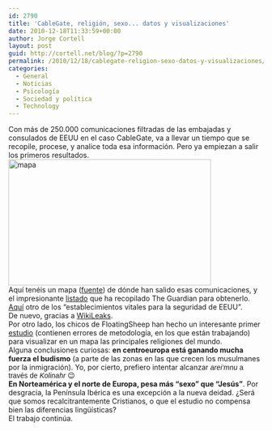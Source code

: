 ```yaml
---
id: 2790
title: 'CableGate, religión, sexo... datos y visualizaciones'
date: 2010-12-18T11:33:59+00:00
author: Jorge Cortell
layout: post
guid: http://cortell.net/blog/?p=2790
permalink: /2010/12/18/cablegate-religion-sexo-datos-y-visualizaciones/
categories:
  - General
  - Noticias
  - Psicología
  - Sociedad y polí­tica
  - Technology
---
```

<div id="_mcePaste">
  Con más de 250.000 comunicaciones filtradas de las embajadas y consulados de EEUU en el caso CableGate, va a llevar un tiempo que se recopile, procese, y analice toda esa información. Pero ya empiezan a salir los primeros resultados.
</div>

<div>
  <img class="aligncenter" src="http://2.bp.blogspot.com/_DlJyFTh4bjU/TPLMc59-3hI/AAAAAAAAJpQ/6IC_9Y1A4bM/s400/Wikileaks%2Bdocuments.jpg" alt="mapa" width="400" height="249" />
</div>

<div id="_mcePaste">
  Aquí tenéis un mapa (<a title="http://zerogeography.blogspot.com/2010/11/map-of-wikileaks-us-embassy-cables.html" href="http://zerogeography.blogspot.com/2010/11/map-of-wikileaks-us-embassy-cables.html" target="_blank">fuente</a>) de dónde han salido esas comunicaciones, y el impresionante <a title="http://www.google.com/fusiontables/DataSource?dsrcid=317391" href="http://www.google.com/fusiontables/DataSource?dsrcid=317391" target="_blank">listado</a> que ha recopilado The Guardian para obtenerlo. <a title="http://www.floatingsheep.org/2010/12/map-of-wikileaks-list-of-facilities.html" href="http://www.floatingsheep.org/2010/12/map-of-wikileaks-list-of-facilities.html" target="_blank">Aquí</a> otro de los “establecimientos vitales para la seguridad de EEUU”.
</div>

<div id="_mcePaste">
  De nuevo, gracias a <a title="http://mirror.wikileaks.info/" href="http://mirror.wikileaks.info/" target="_blank">WikiLeaks</a>.
</div>

<div>
  Por otro lado, los chicos de FloatingSheep han hecho un interesante primer <a title="http://www.floatingsheep.org/2010/01/googles-geographies-of-religion.html" href="http://www.floatingsheep.org/2010/01/googles-geographies-of-religion.html" target="_blank">estudio</a> (contienen errores de metodología, en los que están trabajando) para visualizar en un mapa las principales religiones del mundo.
</div>

<div id="_mcePaste">
  Alguna conclusiones curiosas: <strong>en centroeuropa está ganando mucha fuerza el budismo</strong> (a parte de las zonas en las que crecen los musulmanes por la inmigración). Yo, por cierto, prefiero intentar alcanzar <span style="font-family: sans-serif"><em>arei‘mnu </em>a través de <em>Kolinahr</em> 😉</span>
</div>

<div>
  <strong>En Norteamérica y el norte de Europa, pesa más “sexo” que “Jesús”</strong>. Por desgracia, la Península Ibérica es una excepción a la nueva deidad. ¿Será que somos recalcitrantemente Cristianos, o que el estudio no compensa bien las diferencias lingüísticas?
</div>

<div>
  El trabajo continúa.
</div>